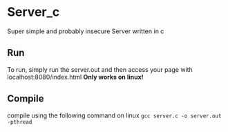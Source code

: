 # Server_c
Super simple and probably insecure Server written in c

## Run
To run, simply run the server.out and then access your page with localhost:8080/index.html
**Only works on linux!**

## Compile
compile using the following command on linux
`gcc server.c -o server.out -pthread`